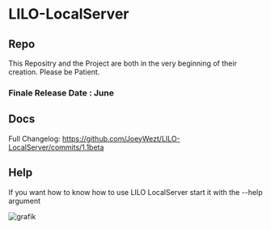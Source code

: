 # LILO-LocalServer

## Repo

This Repositry and the Project are both in the very beginning of their creation.
Please be Patient.

### Finale Release Date : June

## Docs

Full Changelog: https://github.com/JoeyWezt/LILO-LocalServer/commits/1.1beta

## Help

If you want how to know how to use LILO LocalServer start it with the --help argument

![grafik](https://user-images.githubusercontent.com/120219149/211900446-e76da3bb-f979-4d46-a94d-b3e0187e9152.png)
